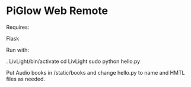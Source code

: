 PiGlow Web Remote
=================

Requires:

Flask

Run with:

  . LivLight/bin/activate
  cd LivLight
  sudo python hello.py
  
Put Audio books in /static/books and change hello.py to name and HMTL files as needed.
